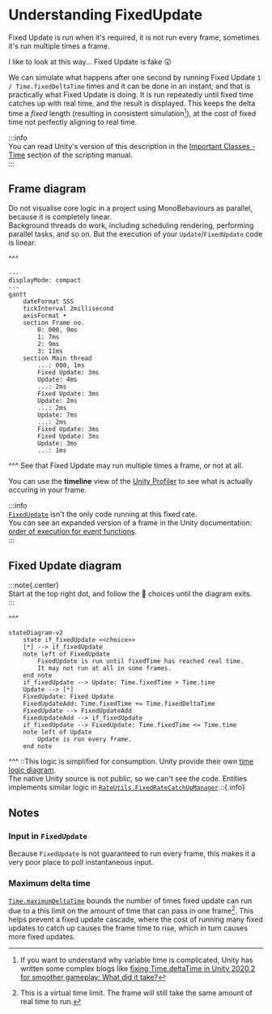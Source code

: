# Understanding FixedUpdate

Fixed Update is run when it's required, it is not run every frame, sometimes it's run multiple times a frame.  

I like to look at this way... Fixed Update is fake 😲  

We can simulate what happens after one second by running Fixed Update `1 / Time.fixedDeltaTime` times and it can be done in an instant; and that is practically what Fixed Update is doing. 
It is run repeatedly until fixed time catches up with real time, and the result is displayed. This keeps the delta time a _fixed_ length (resulting in consistent simulation[^1]), at the cost of fixed time not perfectly aligning to real time.

:::info  
You can read Unity's version of this description in the [Important Classes - Time](https://docs.unity3d.com/Manual/TimeFrameManagement.html) section of the scripting manual.  
:::

## Frame diagram

Do not visualise core logic in a project using MonoBehaviours as parallel, because it is completely linear.  
Background threads do work, including scheduling rendering, performing parallel tasks, and so on. But the execution of your `Update`/`FixedUpdate` code is linear.

^^^  
```mermaid
---
displayMode: compact
---
gantt
    dateFormat SSS
    tickInterval 2millisecond
    axisFormat •
    section Frame no.
        0: 000, 9ms
        1: 7ms
        2: 9ms
        3: 11ms
    section Main thread
        ...: 000, 1ms
        Fixed Update: 3ms
        Update: 4ms
        ...: 2ms
        Fixed Update: 3ms
        Update: 2ms
        ...: 2ms
        Update: 7ms
        ...: 2ms
        Fixed Update: 3ms
        Fixed Update: 3ms
        Update: 3ms
        ...: 1ms
```  
^^^ See that Fixed Update may run multiple times a frame, or not at all.

You can use the **timeline** view of the [Unity Profiler](https://docs.unity3d.com/Manual/Profiler.html) to see what is actually occuring in your frame.

:::info  
[`FixedUpdate`](https://docs.unity3d.com/ScriptReference/MonoBehaviour.FixedUpdate.html) isn't the only code running at this fixed rate.  
You can see an expanded version of a frame in the Unity documentation: [order of execution for event functions](https://docs.unity3d.com/Manual/ExecutionOrder.html).  
:::


## Fixed Update diagram
:::note{.center}  
Start at the top right dot, and follow the 🔷 choices until the diagram exits.  
:::

^^^  
```mermaid
stateDiagram-v2
    state if_fixedUpdate <<choice>>
    [*] --> if_fixedUpdate
    note left of FixedUpdate
        FixedUpdate is run until fixedTime has reached real time.
        It may not run at all in some frames.
    end note
    if_fixedUpdate --> Update: Time.fixedTime > Time.time
    Update --> [*]
    FixedUpdate: Fixed Update
    FixedUpdateAdd: Time.fixedTime += Time.fixedDeltaTime
    FixedUpdate --> FixedUpdateAdd
    FixedUpdateAdd --> if_fixedUpdate
    if_fixedUpdate --> FixedUpdate: Time.fixedTime <= Time.time
    note left of Update
        Update is run every frame.
    end note

```  
^^^ ::This logic is simplified for consumption. Unity provide their own [time logic diagram](https://docs.unity3d.com/Manual/TimeFrameManagement.html#:~:text=higher%20CPU%20load.-,Unity%E2%80%99s%20Time%20Logic,-The%20following%20flowchart).<br>The native Unity source is not public, so we can't see the code. Entities implements similar logic in [`RateUtils.FixedRateCatchUpManager`](https://github.com/needle-mirror/com.unity.entities/blob/4687de6a32cbcd99443282806fa6393f1ab1ca35/Unity.Entities/RateUtils.cs#L140).::{.info}

## Notes
### Input in `FixedUpdate`
Because `FixedUpdate` is not guaranteed to run every frame, this makes it a very poor place to poll instantaneous input.

### Maximum delta time
[`Time.maximumDeltaTime`](https://docs.unity3d.com/ScriptReference/Time-maximumDeltaTime.html) bounds the number of times fixed update can run due to a this limit on the amount of time that can pass in one frame[^2]. 
This helps prevent a fixed update cascade, where the cost of running many fixed updates to catch up causes the frame time to rise, which in turn causes more fixed updates.

[^1]: If you want to understand why variable time is complicated, Unity has written some complex blogs like [fixing Time.deltaTime in Unity 2020.2 for smoother gameplay: What did it take?](https://blog.unity.com/engine-platform/fixing-time-deltatime-in-unity-2020-2-for-smoother-gameplay)  
[^2]: This is a virtual time limit. The frame will still take the same amount of real time to run.

